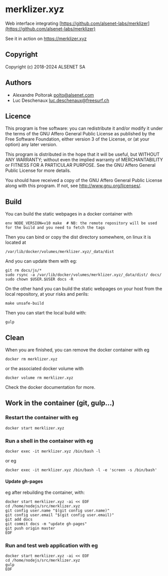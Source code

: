 # merklizer.xyz

Web interface integrating [https://github.com/alsenet-labs/merklizer](https://github.com/alsenet-labs/merklizer)

See it in action on https://merklizer.xyz

## Copyright
 Copyright (c) 2018-2024 ALSENET SA

## Authors
  * Alexandre Poltorak <polto@alsenet.com>
  * Luc Deschenaux <luc.deschenaux@freesurf.ch>

## Licence
 This program is free software: you can redistribute it and/or modify
 it under the terms of the GNU Affero General Public License as published by
 the Free Software Foundation, either version 3 of the License, or
 (at your option) any later version.

 This program is distributed in the hope that it will be useful,
 but WITHOUT ANY WARRANTY; without even the implied warranty of
 MERCHANTABILITY or FITNESS FOR A PARTICULAR PURPOSE.  See the
 GNU Affero General Public License for more details.

 You should have received a copy of the GNU Affero General Public License
 along with this program.  If not, see <http://www.gnu.org/licenses/>.

## Build

You can build the static webpages in a docker container with
```
env NODE_VERSION=v10 make  # NB: the remote repository will be used for the build and you need to fetch the tags
```
Then you can bind or copy the dist directory somewhere, on linux it is located at
```
/var/lib/docker/volumes/merklizer.xyz/_data/dist
```
And you can update them with eg:
```
git rm docs/js/*
sudo rsync -a /var/lib/docker/volumes/merklizer.xyz/_data/dist/ docs/
sudo chown $USER.$USER docs -R
```
On the other hand you can build the static webpages on your host from the local repository, at your risks and perils:
```
make unsafe-build
```
Then you can start the local build with:
```
gulp
```

## Clean
When you are finished, you can remove the docker container with eg
```
docker rm merklizer.xyz
```
or the associated docker volume with
```
docker volume rm merklizer.xyz
```

Check the docker documentation for more.

## Work in the container (git, gulp...)
### Restart the container with eg
```
docker start merklizer.xyz
```
### Run a shell in the container with eg
```
docker exec -it merklizer.xyz /bin/bash -l
```
or eg
```
docker exec -it merklizer.xyz /bin/bash -l -e 'screen -s /bin/bash'
```

#### Update gh-pages
eg after rebuilding the container, with:
```
docker start merklizer.xyz -ai << EOF
cd /home/nodejs/src/merklizer.xyz
git config user.name "$(git config user.name)"
git config user.email "$(git config user.email)"
git add docs
git commit docs -m "update gh-pages"
git push origin master
EOF
```

### Run and test web application with eg
```
docker start merklizer.xyz -ai << EOF
cd /home/nodejs/src/merklizer.xyz
gulp
EOF
```
